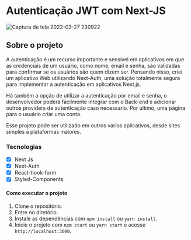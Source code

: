 # Autenticação JWT com Next-JS

![Captura de tela 2022-03-27 230922](https://user-images.githubusercontent.com/62665590/160314691-972c6384-33b1-4186-bf77-b895b4c19fa0.png)

## Sobre o projeto

A autenticação é um recurso importante e sensível em aplicativos em que as credenciais de um usuário, como nome, email e senha, são validadas para confirmar se os usuários são quem dizem ser. Pensando nisso, criei um aplicativo Web utilizando Next-Auth, uma solução totalmente segura para implementar a autenticação em aplicativos Next.js.

Há também a opção de utilizar a autenticação por email e senha, o desenvolvedor poderá facilmente integrar com o Back-end e adicionar outros providers de autenticação caso necessario. Por ultimo, uma página para o usuário criar uma conta.

Esse projeto pode ser utilizado em outros varios aplicativos, desde sites simples á plataformas maiores.

### Tecnologias

- [x] Next Js
- [x] Next-Auth
- [x] React-hook-form
- [x] Styled-Components

#### Como executar o projeto

1. Clone o repositório.
2. Entre no diretório.
3. Instale as dependências com `npm install` ou `yarn install`.
4. Inicie o projeto com `npm start` ou `yarn start` e acesse `http://localhost:3000`.